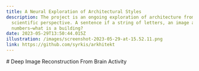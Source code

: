```yaml
---
title: A Neural Exploration of Architectural Styles
description: The project is an ongoing exploration of architecture from a data
  scientific perspective. A sentence if a string of letters, an image a grid of
  numbers—what is a building?
date: 2023-05-29T13:50:44.015Z
illustration: /images/screenshot-2023-05-29-at-15.52.11.png
link: https://github.com/syrkis/arkhitekt
---
```

\# Deep Image Reconstruction From Brain Activity